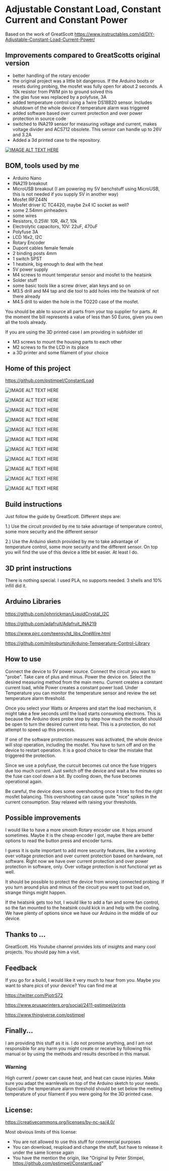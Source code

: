 # Adjustable Constant Load, Constant Current and Constant Power

Based on the work of GreatScott https://www.instructables.com/id/DIY-Adjustable-Constant-Load-Current-Power/

## Improvements compared to GreatScotts original version

* better handling of the rotary encoder
* the original project was a little bit dangerous. If the Arduino boots or resets during probing, the mosfet was fully open for about 2 seconds. A 10k resistor from PWM pin to ground solved this
* the glas fuse was replaced by a polyfuse, 3A
* added temperature control using a 1wire DS18B20 sensor. Includes shutdown of the whole device if temperature alarm was triggered
* added software based over current protection and over power protection in source code
* switched to INA219 sensor for measuring voltage and current, makes voltage divider and ACS712 obsolete. This sensor can handle up to 26V and 3.2A
* Added a 3d printed case to the repository. 


[![IMAGE ALT TEXT HERE](https://img.youtube.com/vi/1KW89nFb7pY/0.jpg)](https://www.youtube.com/watch?v=1KW89nFb7pY )


## BOM, tools used by me

* Arduino Nano
* INA219 breakout
* MicroUSB breakout (I am powering my 5V benchstuff using MicroUSB, this is not needed if you supply 5V in another way)
* Mosfet IRFZ44N
* Mosfet driver IC TC4420, maybe 2x4 IC socket as well?
* some 2.54mm pinheaders
* some wires
* Resistors, 0.25W: 10R, 4k7, 10k
* Electrolytic capacitors, 10V: 22uF, 470uF
* Polyfuse 3A
* LCD 16x2, I2C
* Rotary Encoder
* Dupont cables female female
* 2 binding posts 4mm
* 1 switch SPST
* 1 heatsink, big enough to deal with the heat
* 5V power supply
* M4 screws to mount temperatur sensor and mosfet to the heatsink
* Solder stuff
* some basic tools like a screw driver, alan keys and so on
* M3.5 drill and M4 tap and die tool to add holes into the heatsink of not there already
* M4.5 drill to widen the hole in the TO220 case of the mosfet.

You should be able to source all parts from your top supplier for parts. At the moment the bill represents a value of less than 50 Euros, given you own all the tools already.

If you are using the 3D printed case I am providing in subfolder stl

* M3 screws to mount the housing parts to each other
* M2 screws to fix the LCD in its place
* a 3D printer and some filament of your choice
 
## Home of this project

https://github.com/pstimpel/ConstantLoad



![IMAGE ALT TEXT HERE](https://github.com/pstimpel/ConstantLoad/raw/master/media/0.jpg)
 
![IMAGE ALT TEXT HERE](https://github.com/pstimpel/ConstantLoad/raw/master/media/1.jpg)

![IMAGE ALT TEXT HERE](https://github.com/pstimpel/ConstantLoad/raw/master/media/2.jpg)

![IMAGE ALT TEXT HERE](https://github.com/pstimpel/ConstantLoad/raw/master/media/3.jpg)

![IMAGE ALT TEXT HERE](https://github.com/pstimpel/ConstantLoad/raw/master/media/4.jpg)

![IMAGE ALT TEXT HERE](https://github.com/pstimpel/ConstantLoad/raw/master/media/5.jpg)

![IMAGE ALT TEXT HERE](https://github.com/pstimpel/ConstantLoad/raw/master/media/6.jpg)

![IMAGE ALT TEXT HERE](https://github.com/pstimpel/ConstantLoad/raw/master/media/7.jpg)

![IMAGE ALT TEXT HERE](https://github.com/pstimpel/ConstantLoad/raw/master/media/8.jpg)

![IMAGE ALT TEXT HERE](https://github.com/pstimpel/ConstantLoad/raw/master/media/9.jpg)

![IMAGE ALT TEXT HERE](https://github.com/pstimpel/ConstantLoad/raw/master/media/a.jpg)

## Build instructions

Just follow the guide by GreatScott. Different steps are:

1.) Use the circuit provided by me to take advantage of temperature control, some more security and the different sensor

2.) Use the Arduino sketch provided by me to take advantage of temperature control, some more security and the different sensor. On top you will find the use of this device a little bit easier. At least I do.

## 3D print instructions

There is nothing special. I used PLA, no supports needed. 3 shells and 10% infill did it. 

## Arduino Libraries

https://github.com/johnrickman/LiquidCrystal_I2C

https://github.com/adafruit/Adafruit_INA219

https://www.pjrc.com/teensy/td_libs_OneWire.html

https://github.com/milesburton/Arduino-Temperature-Control-Library

## How to use

Connect the device to 5V power source. Connect the circuit you want to "probe". Take care of plus and minus. Power the device on. Select the desired measuring method from the main menu. Current creates a constant current load, while Power creates a constant power load. Under Temperature you can monitor the temperature sensor and review the set temperature alarm threshold.

Once you select your Watts or Amperes and start the load mechanism, it might take a few seconds until the load starts consuming electrons. This is because the Arduino does probe step by step how much the mosfet should be open to turn the desired current into heat. This is a protection, do not attempt to speed up this process.

If one of the software protection measures was activated, the whole device will stop operation, including the mosfet. You have to turn off and on the device to restart operation. It is a good choice to clear the mistake that triggered the protection.

Since we use a polyfuse, the curcuit becomes cut once the fuse triggers due too much current. Just switch off the device and wait a few minutes so the fuse can cool down a bit. By cooling down, the fuse becomes operational again.

Be careful, the device does some overshooting once it tries to find the right mosfet balancing. This overshooting can cause quite "nice" spikes in the current consumption. Stay relaxed with raising your thresholds.


## Possible improvements

I would like to have a more smooth Rotary encoder use. It hops around sometimes. Maybe it is the cheap encoder I got, maybe there are better options to read the button press and encoder turns. 

I guess it is quite important to add more security features, like a working over voltage protection and over current protection based on hardware, not software. Right now we have over current protection and over power protection in software, only. Over voltage protection is not functional yet as well.

It should be possible to protect the device from wrong connected probing. If you turn around plus and minus of the circuit you want to put load on, strange things might happen. 

If the heatsink gets too hot, I would like to add a fan and some fan control, so the fan mounted to the heatsink could kick in and help with the cooling. We have plenty of options since we have our Arduino in the middle of our device. 

## Thanks to ...

GreatScott. His Youtube channel provides lots of insights and many cool projects. You should pay him a visit.

## Feedback

If you go for a build, I would like it very much to hear from you. Maybe you want to share pics of your device? You can find me at

https://twitter.com/PjotrS72

https://www.prusaprinters.org/social/2411-pstimpel/prints

https://www.thingiverse.com/pstimpel

## Finally...

I am providing this stuff as it is. I do not promise anything, and I am not responsible for any harm you might create or receive by following this manual or by using the methods and results described in this manual.

### Warning

High current / power can cause heat, and heat can cause injuries. Make sure you adapt the warnlevels on top of the Arduino sketch to your needs. Especially the temperature alarm threshold should be set below the melting temperature of your filament if you were going for the 3D printed case.

## License: 

https://creativecommons.org/licenses/by-nc-sa/4.0/

Most obvious limits of this license:
* You are not allowed to use this stuff for commercial purposes
* You can download, reupload and change the stuff, but have to release it under the same license again
* You have the mention the origin, like "Original by Peter Stimpel, https://github.com/pstimpel/ConstantLoad"

